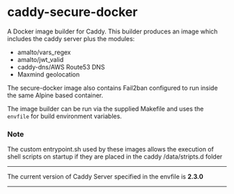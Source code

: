 # caddy-secure-docker
A Docker image builder for Caddy. This builder produces an image which includes the caddy server plus the modules: 

- amalto/vars_regex
- amalto/jwt_valid
- caddy-dns/AWS Route53 DNS
- Maxmind geolocation

The secure-docker image also contains Fail2ban configured to run inside the same Alpine based container.

The image builder can be run via the supplied Makefile and uses the `envfile` for build environment variables.

### Note

The custom entrypoint.sh used by these images allows the execution of shell scripts on startup if they are placed in the caddy /data/stripts.d folder

__________

The current version of Caddy Server specified in the envfile is **2.3.0** 

__________
